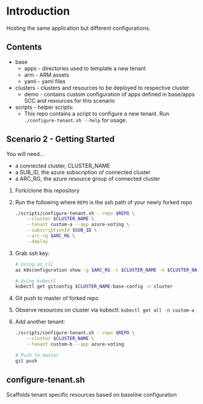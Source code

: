 # Introduction

Hosting the same application but different configurations.

## Contents

* base
  * apps - directories used to template a new tenant
  * arm - ARM assets
  * yaml - yaml files
* clusters - clusters and resources to be deployed to respective cluster
  * demo - contains custom configuration of apps defined in base/apps SCC and resources for this scenario
* scripts - helper scripts:
  * This repo contains a script to configure a new tenant. Run `./configure-tenant.sh --help` for usage.

## Scenario 2 - Getting Started

You will need...

* a connected cluster, CLUSTER_NAME
* a SUB_ID, the azure subscription of connected cluster
* a ARC_RG, the azure resource group of connected cluster

1. Fork/clone this repository
1. Run the following where `REPO` is the ssh path of your newly forked repo

    ```bash
    ./scripts/configure-tenant.sh --repo $REPO \
        --cluster $CLUSTER_NAME \
        --tenant custom-a --app azure-voting \
        --subscriptionId $SUB_ID \
        --arc-rg $ARC_RG \
        --deploy
    ```

1. Grab ssh key:
  
    ```sh
    # Using az cli
    az k8sconfiguration show -g $ARC_RG -c $CLUSTER_NAME -n $CLUSTER_NAME-base-config

    # Using kubectl
    kubectl get gitconfig $CLUSTER_NAME-base-config -n cluster
    ```

1. Git push to master of forked repo
1. Observe resources on cluster via kubectl: `kubectl get all -n custom-a`
1. Add another tenant:

    ```sh
    ./scripts/configure-tenant.sh --repo $REPO \
        --cluster $CLUSTER_NAME \
        --tenant custom-b --app azure-voting

    # Push to master
    git push
    ```

## configure-tenant.sh

Scaffolds tenant specific resources based on baseline configuration
